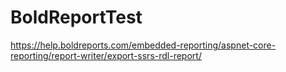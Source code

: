 # BoldReportTest
https://help.boldreports.com/embedded-reporting/aspnet-core-reporting/report-writer/export-ssrs-rdl-report/